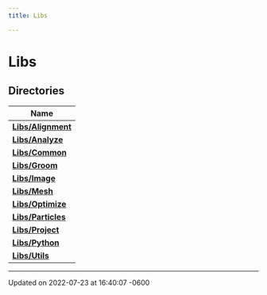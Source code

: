 ```yaml
---
title: Libs

---
```


# Libs



## Directories

| Name           |
| -------------- |
| **[Libs/Alignment](../Files/dir_3f2aeec9c7c878ca07fbf4e7262f152c.md#dir-libs/alignment)**  |
| **[Libs/Analyze](../Files/dir_ca024e1e317bddf8f5c3fbf04807e20e.md#dir-libs/analyze)**  |
| **[Libs/Common](../Files/dir_e3a1760e9bf597c410142040ba98286a.md#dir-libs/common)**  |
| **[Libs/Groom](../Files/dir_69bd03084155054f5d382ef462099146.md#dir-libs/groom)**  |
| **[Libs/Image](../Files/dir_1b9bde9e8bcb867599949113f2bdd2a5.md#dir-libs/image)**  |
| **[Libs/Mesh](../Files/dir_392252d3263d830764b835f935e42d37.md#dir-libs/mesh)**  |
| **[Libs/Optimize](../Files/dir_10424771f6a262e50315a09e8b2bd9a3.md#dir-libs/optimize)**  |
| **[Libs/Particles](../Files/dir_964794cfbc0200ee98d033e96f05265a.md#dir-libs/particles)**  |
| **[Libs/Project](../Files/dir_a889af563de662e6568ebda1f8c410f4.md#dir-libs/project)**  |
| **[Libs/Python](../Files/dir_ec75ec4ccaa74e64f2f250059b2be5cf.md#dir-libs/python)**  |
| **[Libs/Utils](../Files/dir_85437404c76aaafe9c9d27fadf09a713.md#dir-libs/utils)**  |






-------------------------------

Updated on 2022-07-23 at 16:40:07 -0600
